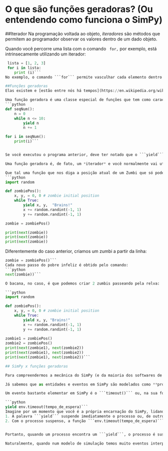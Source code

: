 # O que são funções geradoras? (Ou entendendo como funciona o SimPy)

##Iterador
Na programação voltada ao objeto, *iteradores* são métodos que permitem ao programador observar os valores dentro de um dado objeto.

<!---
esta seção está bem confusa, rever

Só joguei uns conceitos. AInda não sei como apresentar isso de modo didático
--->

Quando você percorre uma lista com o comando ```
for,```
 por exemplo, está intrinsecamente utilizando um iterador:
```python
 lista = [1, 2, 3]
 for i in lista:
    print (i)```
No exemplo, o comando ```for``` permite vasculhar cada elemento dentro da lista.

##Funções geradoras
Elas existem e [estão entre nós há tempos](https://en.wikipedia.org/wiki/Generator_(computer_programming), nós é que não sabíamos...

Uma função geradora é uma classe especial de funções que tem como característica retornar, cada vez que são chamadas, valores em sequência. O que torna uma função qualquer uma *função geradora* é a presença do comando ```yield``` em seu corpo. Por exemplo, cada vez que a função a seguir é chamada, ela retorna um novo número da sequência entre 0 e 10:
```python
def seqNum():
    n = 0
    while n <= 10:
        yield n
        n += 1

for i in seqNum():
    print(i)```


Se você executou o programa anterior, deve ter notado que o ```yield``` funciona como um ```return``` dentro da função, mas com o **superpoder** de aguardar o retorno do fluxo de controle do programa ali mesmo na linha do ```yield```, ou seja: a segunda chamada da função **não** executa o corpo inteiro da função! Isto significa que, numa segunda chamada à função, a execução retoma a partir da linha seguinte ao ```yield``` e o próximo valor de *n* será o anterior incrementado de 1.

Uma função geradora é, de fato, um *iterador* e você normalmente vai utilizá-la dentro de algum *loop* ```for``` como no caso anterior ou, você pode chamá-la diretamente pelo comando ```next``` do Python, como será visto no próximo exemplo.  

Que tal uma função que nos diga a posição atual de um Zumbi que só pode andar uma casa por fez no plano? A função geradora a seguir acompanha o andar cambeleante do zumbi:
```python
import random

def zombiePos():
    x, y, = 0, 0 # zombie initial position
    while True:
        yield x, y,  "Brains!"
        x += random.randint(-1, 1)
        y += random.randint(-1, 1)

zombie = zombiePos()

print(next(zombie))
print(next(zombie))
print(next(zombie))
```
Diferentemente do caso anterior, criamos um zumbi a partir da linha:
```python
zombie = zombiePos()```
Cada novo passo do pobre infeliz é obtido pelo comando:
```python
next(zombie))```

O bacana, no caso, é que podemos criar 2 zumbis passeando pela relva:

```python
import random

def zombiePos():
    x, y, = 0, 0 # zombie initial position
    while True:
        yield x, y, "Brains!"
        x += random.randint(-1, 1)
        y += random.randint(-1, 1)
        
zombie1 = zombiePos()
zombie2 = zombiePos()
print(next(zombie1), next(zombie2))
print(next(zombie1), next(zombie2))
print(next(zombie1), next(zombie2))```

## SimPy x funções geradoras

Para compreendermos a mecânica do SimPy (e da maioria dos softwares de simulação) é só questão de se reconhecer que os processos de um modelo de simulação nada mais são que eventos (ou atividades ou ações) que interagem entre si de diversas maneiras, tais como: congelando outro evento por tempo determinado, disparando novos eventos ou mesmo interrompendo certo evento já em execução.

Já sabemos que as entidades e eventos em SimPy são modelados como **processos** dentro de um dado **environment**. Cada processo é basicamente uma função iniciada por ```def``` como qualquer outra construída em Python, mas que contém a palavrinha mágica ```yield```. Assim, como descrito no item anterior, todo **processo** em SimPy é também uma **função geradora**.

Um evento bastante elementar em SimPy é o ```timeout()``` ou, na sua forma mais usual:

```python
yield env.timeout(tempo_de_espera)```
Imagine por um momento que você é a própria encarnação do SimPy, lidando com diversos eventos, processos etc. Repentinamente, você, Mr. SimPy, depara-se com a linha de código anterior. Mr. SimPy vai processar a linha em duas etapas principais:
1. A palavra ```yield``` suspende imediatamente o processo ou, de outro modo, impede que a execução avance para linha seguinte (como esperado em qualquer toda função geradora);
2. Com o processo suspenso, a função ```env.timeout(tempo_de_espera)``` é executada e só após o seu derradeiro término, o processamento retorna para a linha seguinte do programa. 


Portanto, quuando um processo encontra um ```yield```, o processo é suspenso até o instante em que o evento deve ocorrer, quando o SimPy então *dispara* o novo evento. 

Naturalmente, quando num modelo de simulação temos muito eventos interpostos, cabe ao SimPy coordenar os disparos e suspensões dos eventos corretamente ao longo da simulação, respeitando um calendário único do programa - é nesta parte que você se emociona com a habilidade dos programadores que codificaram o calendário de eventos dentro do SimPy.

